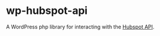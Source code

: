 # wp-hubspot-api
A WordPress php library for interacting with the [Hubspot API](https://developers.hubspot.com/docs/overview).
